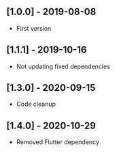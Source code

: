 ## [1.0.0] - 2019-08-08

* First version

## [1.1.1] - 2019-10-16

* Not updating fixed dependencies

## [1.3.0] - 2020-09-15

* Code cleanup

## [1.4.0] - 2020-10-29

* Removed Flutter dependency